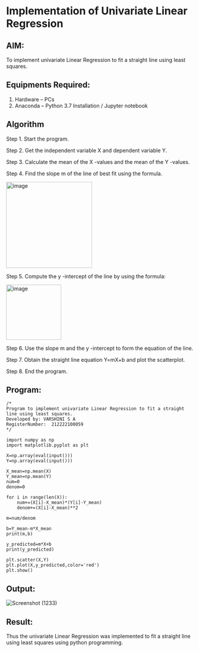 # Implementation of Univariate Linear Regression
## AIM:
To implement univariate Linear Regression to fit a straight line using least squares.

## Equipments Required:
1. Hardware – PCs
2. Anaconda – Python 3.7 Installation / Jupyter notebook

## Algorithm

Step 1. Start the program.

Step 2. Get the independent variable X and dependent variable Y.

Step 3. Calculate the mean of the X -values and the mean of the Y -values.

Step 4. Find the slope m of the line of best fit using the formula. 

<img width="231" alt="image" src="https://user-images.githubusercontent.com/93026020/192078527-b3b5ee3e-992f-46c4-865b-3b7ce4ac54ad.png">

Step 5. Compute the y -intercept of the line by using the formula:

<img width="148" alt="image" src="https://user-images.githubusercontent.com/93026020/192078545-79d70b90-7e9d-4b85-9f8b-9d7548a4c5a4.png">

Step 6. Use the slope m and the y -intercept to form the equation of the line.

Step 7. Obtain the straight line equation Y=mX+b and plot the scatterplot.

Step 8. End the program.

## Program:
```
/*
Program to implement univariate Linear Regression to fit a straight line using least squares.
Developed by: VARSHINI S A
RegisterNumber:  212222100059
*/
```


```
import numpy as np
import matplotlib.pyplot as plt

X=np.array(eval(input()))
Y=np.array(eval(input()))

X_mean=np.mean(X)
Y_mean=np.mean(Y)
num=0
denom=0

for i in range(len(X)):
    num+=(X[i]-X_mean)*(Y[i]-Y_mean)
    denom+=(X[i]-X_mean)**2
    
m=num/denom

b=Y_mean-m*X_mean
print(m,b)

y_predicted=m*X+b
print(y_predicted)

plt.scatter(X,Y)
plt.plot(X,y_predicted,color='red')
plt.show()

```
## Output:

![Screenshot (1233)](https://github.com/VARSHINI22009118/Find-the-best-fit-line-using-Least-Squares-Method/assets/119401150/3a23debe-5569-4aad-be5c-adcbb55367f3)



## Result:
Thus the univariate Linear Regression was implemented to fit a straight line using least squares using python programming.
